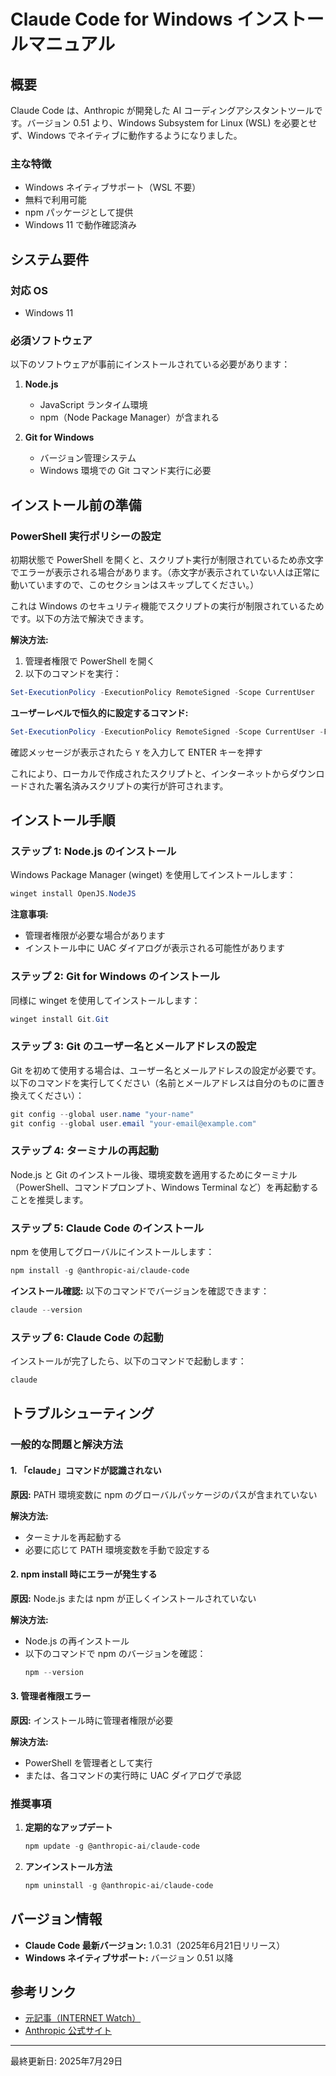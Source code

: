 # Claude Code for Windows インストールマニュアル

## 概要

Claude Code は、Anthropic が開発した AI コーディングアシスタントツールです。バージョン 0.51 より、Windows Subsystem for Linux (WSL) を必要とせず、Windows でネイティブに動作するようになりました。

### 主な特徴
- Windows ネイティブサポート（WSL 不要）
- 無料で利用可能
- npm パッケージとして提供
- Windows 11 で動作確認済み

## システム要件

### 対応 OS
- Windows 11

### 必須ソフトウェア
以下のソフトウェアが事前にインストールされている必要があります：

1. **Node.js**
   - JavaScript ランタイム環境
   - npm（Node Package Manager）が含まれる

2. **Git for Windows**
   - バージョン管理システム
   - Windows 環境での Git コマンド実行に必要

## インストール前の準備

### PowerShell 実行ポリシーの設定

初期状態で PowerShell を開くと、スクリプト実行が制限されているため赤文字でエラーが表示される場合があります。（赤文字が表示されていない人は正常に動いていますので、このセクションはスキップしてください。）

これは Windows のセキュリティ機能でスクリプトの実行が制限されているためです。以下の方法で解決できます。

**解決方法:**

1. 管理者権限で PowerShell を開く
2. 以下のコマンドを実行：

```powershell
Set-ExecutionPolicy -ExecutionPolicy RemoteSigned -Scope CurrentUser
```

**ユーザーレベルで恒久的に設定するコマンド:**

```powershell
Set-ExecutionPolicy -ExecutionPolicy RemoteSigned -Scope CurrentUser -Force
```

確認メッセージが表示されたら `Y` を入力して ENTER キーを押す


これにより、ローカルで作成されたスクリプトと、インターネットからダウンロードされた署名済みスクリプトの実行が許可されます。

## インストール手順

### ステップ 1: Node.js のインストール

Windows Package Manager (winget) を使用してインストールします：

```powershell
winget install OpenJS.NodeJS
```

**注意事項:**
- 管理者権限が必要な場合があります
- インストール中に UAC ダイアログが表示される可能性があります

### ステップ 2: Git for Windows のインストール

同様に winget を使用してインストールします：

```powershell
winget install Git.Git
```

### ステップ 3: Git のユーザー名とメールアドレスの設定

Git を初めて使用する場合は、ユーザー名とメールアドレスの設定が必要です。以下のコマンドを実行してください（名前とメールアドレスは自分のものに置き換えてください）：

```powershell
git config --global user.name "your-name"
git config --global user.email "your-email@example.com"
```

### ステップ 4: ターミナルの再起動

Node.js と Git のインストール後、環境変数を適用するためにターミナル（PowerShell、コマンドプロンプト、Windows Terminal など）を再起動することを推奨します。

### ステップ 5: Claude Code のインストール

npm を使用してグローバルにインストールします：

```powershell
npm install -g @anthropic-ai/claude-code
```

**インストール確認:**
以下のコマンドでバージョンを確認できます：

```powershell
claude --version
```

### ステップ 6: Claude Code の起動

インストールが完了したら、以下のコマンドで起動します：

```powershell
claude
```

## トラブルシューティング

### 一般的な問題と解決方法

#### 1. 「claude」コマンドが認識されない
**原因:** PATH 環境変数に npm のグローバルパッケージのパスが含まれていない

**解決方法:**
- ターミナルを再起動する
- 必要に応じて PATH 環境変数を手動で設定する

#### 2. npm install 時にエラーが発生する
**原因:** Node.js または npm が正しくインストールされていない

**解決方法:**
- Node.js の再インストール
- 以下のコマンドで npm のバージョンを確認：
  ```powershell
  npm --version
  ```

#### 3. 管理者権限エラー
**原因:** インストール時に管理者権限が必要

**解決方法:**
- PowerShell を管理者として実行
- または、各コマンドの実行時に UAC ダイアログで承認

### 推奨事項

1. **定期的なアップデート**
   ```powershell
   npm update -g @anthropic-ai/claude-code
   ```

2. **アンインストール方法**
   ```powershell
   npm uninstall -g @anthropic-ai/claude-code
   ```

## バージョン情報

- **Claude Code 最新バージョン:** 1.0.31（2025年6月21日リリース）
- **Windows ネイティブサポート:** バージョン 0.51 以降

## 参考リンク

- [元記事（INTERNET Watch）](https://forest.watch.impress.co.jp/docs/news/2030822.html)
- [Anthropic 公式サイト](https://www.anthropic.com/)

---

最終更新日: 2025年7月29日